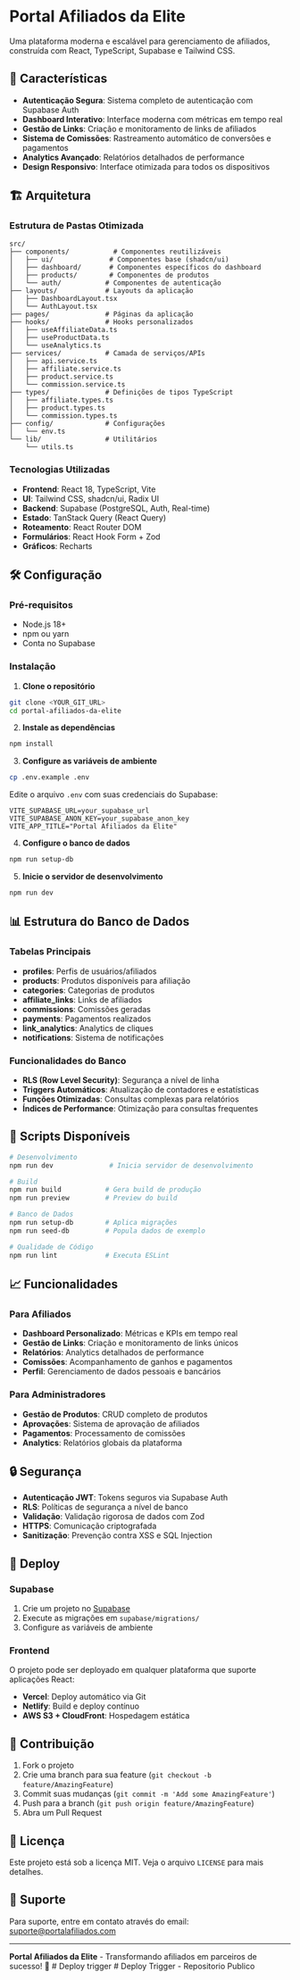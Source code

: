 # Portal Afiliados da Elite

Uma plataforma moderna e escalável para gerenciamento de afiliados, construída com React, TypeScript, Supabase e Tailwind CSS.

## 🚀 Características

- **Autenticação Segura**: Sistema completo de autenticação com Supabase Auth
- **Dashboard Interativo**: Interface moderna com métricas em tempo real
- **Gestão de Links**: Criação e monitoramento de links de afiliados
- **Sistema de Comissões**: Rastreamento automático de conversões e pagamentos
- **Analytics Avançado**: Relatórios detalhados de performance
- **Design Responsivo**: Interface otimizada para todos os dispositivos

## 🏗️ Arquitetura

### Estrutura de Pastas Otimizada

```
src/
├── components/           # Componentes reutilizáveis
│   ├── ui/              # Componentes base (shadcn/ui)
│   ├── dashboard/       # Componentes específicos do dashboard
│   ├── products/        # Componentes de produtos
│   └── auth/           # Componentes de autenticação
├── layouts/            # Layouts da aplicação
│   ├── DashboardLayout.tsx
│   └── AuthLayout.tsx
├── pages/              # Páginas da aplicação
├── hooks/              # Hooks personalizados
│   ├── useAffiliateData.ts
│   ├── useProductData.ts
│   └── useAnalytics.ts
├── services/           # Camada de serviços/APIs
│   ├── api.service.ts
│   ├── affiliate.service.ts
│   ├── product.service.ts
│   └── commission.service.ts
├── types/              # Definições de tipos TypeScript
│   ├── affiliate.types.ts
│   ├── product.types.ts
│   └── commission.types.ts
├── config/             # Configurações
│   └── env.ts
└── lib/                # Utilitários
    └── utils.ts
```

### Tecnologias Utilizadas

- **Frontend**: React 18, TypeScript, Vite
- **UI**: Tailwind CSS, shadcn/ui, Radix UI
- **Backend**: Supabase (PostgreSQL, Auth, Real-time)
- **Estado**: TanStack Query (React Query)
- **Roteamento**: React Router DOM
- **Formulários**: React Hook Form + Zod
- **Gráficos**: Recharts

## 🛠️ Configuração

### Pré-requisitos

- Node.js 18+ 
- npm ou yarn
- Conta no Supabase

### Instalação

1. **Clone o repositório**
```bash
git clone <YOUR_GIT_URL>
cd portal-afiliados-da-elite
```

2. **Instale as dependências**
```bash
npm install
```

3. **Configure as variáveis de ambiente**
```bash
cp .env.example .env
```

Edite o arquivo `.env` com suas credenciais do Supabase:
```env
VITE_SUPABASE_URL=your_supabase_url
VITE_SUPABASE_ANON_KEY=your_supabase_anon_key
VITE_APP_TITLE="Portal Afiliados da Elite"
```

4. **Configure o banco de dados**
```bash
npm run setup-db
```

5. **Inicie o servidor de desenvolvimento**
```bash
npm run dev
```

## 📊 Estrutura do Banco de Dados

### Tabelas Principais

- **profiles**: Perfis de usuários/afiliados
- **products**: Produtos disponíveis para afiliação
- **categories**: Categorias de produtos
- **affiliate_links**: Links de afiliados
- **commissions**: Comissões geradas
- **payments**: Pagamentos realizados
- **link_analytics**: Analytics de cliques
- **notifications**: Sistema de notificações

### Funcionalidades do Banco

- **RLS (Row Level Security)**: Segurança a nível de linha
- **Triggers Automáticos**: Atualização de contadores e estatísticas
- **Funções Otimizadas**: Consultas complexas para relatórios
- **Índices de Performance**: Otimização para consultas frequentes

## 🔧 Scripts Disponíveis

```bash
# Desenvolvimento
npm run dev              # Inicia servidor de desenvolvimento

# Build
npm run build           # Gera build de produção
npm run preview         # Preview do build

# Banco de Dados
npm run setup-db        # Aplica migrações
npm run seed-db         # Popula dados de exemplo

# Qualidade de Código
npm run lint            # Executa ESLint
```

## 📈 Funcionalidades

### Para Afiliados

- **Dashboard Personalizado**: Métricas e KPIs em tempo real
- **Gestão de Links**: Criação e monitoramento de links únicos
- **Relatórios**: Analytics detalhados de performance
- **Comissões**: Acompanhamento de ganhos e pagamentos
- **Perfil**: Gerenciamento de dados pessoais e bancários

### Para Administradores

- **Gestão de Produtos**: CRUD completo de produtos
- **Aprovações**: Sistema de aprovação de afiliados
- **Pagamentos**: Processamento de comissões
- **Analytics**: Relatórios globais da plataforma

## 🔒 Segurança

- **Autenticação JWT**: Tokens seguros via Supabase Auth
- **RLS**: Políticas de segurança a nível de banco
- **Validação**: Validação rigorosa de dados com Zod
- **HTTPS**: Comunicação criptografada
- **Sanitização**: Prevenção contra XSS e SQL Injection

## 🚀 Deploy

### Supabase

1. Crie um projeto no [Supabase](https://supabase.com)
2. Execute as migrações em `supabase/migrations/`
3. Configure as variáveis de ambiente

### Frontend

O projeto pode ser deployado em qualquer plataforma que suporte aplicações React:

- **Vercel**: Deploy automático via Git
- **Netlify**: Build e deploy contínuo
- **AWS S3 + CloudFront**: Hospedagem estática

## 📝 Contribuição

1. Fork o projeto
2. Crie uma branch para sua feature (`git checkout -b feature/AmazingFeature`)
3. Commit suas mudanças (`git commit -m 'Add some AmazingFeature'`)
4. Push para a branch (`git push origin feature/AmazingFeature`)
5. Abra um Pull Request

## 📄 Licença

Este projeto está sob a licença MIT. Veja o arquivo `LICENSE` para mais detalhes.

## 🤝 Suporte

Para suporte, entre em contato através do email: suporte@portalafiliados.com

---

**Portal Afiliados da Elite** - Transformando afiliados em parceiros de sucesso! 🚀
#   D e p l o y   t r i g g e r  
 #   D e p l o y   T r i g g e r   -   R e p o s i t o r i o   P u b l i c o  
 